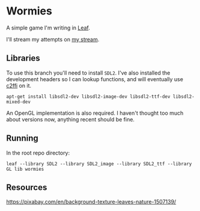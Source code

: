 # Wormies

A simple game I'm writing in [Leaf](http://leaflang.org).

I'll stream my attempts on [my stream](https://www.twitch.tv/mortoray).


## Libraries

To use this branch you'll need to install `SDL2`.  I've also installed the development headers so I can lookup functions, and will eventually use [c2ffi](https://github.com/rpav/c2ffi) on it.

	apt-get install libsdl2-dev libsdl2-image-dev libsdl2-ttf-dev libsdl2-mixed-dev

An OpenGL implementation is also required. I haven't thought too much about versions now, anything recent should be fine.


## Running

In the root repo directory:

	leaf --library SDL2 --library SDL2_image --library SDL2_ttf --library GL lib wormies
	
	


	
## Resources

https://pixabay.com/en/background-texture-leaves-nature-1507139/
